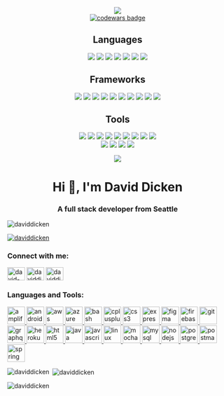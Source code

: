 <p align="center">
  <img src = "https://github-readme-stats.vercel.app/api?username=daviddicken&show_icons=true&theme=onedark"><br>
  <a target="_blank" href="https://www.codewars.com/users/daviddicken"><img src="https://www.codewars.com/users/daviddicken/badges/large" alt="codewars badge" /></a>
  
</p>
<h2 align="center">Languages</h2>
<p align="center">
<!--   <img src = "https://img.shields.io/badge/-Java-5382a1?style=flat&logo=java&logoColor=white">
  <img src = "https://img.shields.io/badge/-Java-5382a1?style=flat&logo=java&logoColor=f89820"> -->
  <img src = "https://img.shields.io/badge/-Java-5382a1?style=flat&logo=java&logoColor=f8a520">
  
  <img src = "https://img.shields.io/badge/-C++-1572B6?style=flat&logo=c%2B%2B&logoColor=white">
 <!-- <img src = "https://img.shields.io/badge/-C++-white?style=flat&logo=c%2B%2B&logoColor=1572B6">
  <img src = "https://img.shields.io/badge/-C++-1572B6?style=flat&logo=c%2B%2B&logoColor=white">
  <img src = "https://img.shields.io/badge/-C++-787878?style=flat&logo=c%2B%2B&logoColor=1572b6">
  <img src = "https://img.shields.io/badge/-C++-787878?style=flat&logo=c%2B%2B&logoColor=white"> -->
  
  <!-- <img src = "https://img.shields.io/badge/-Shell Script-1572B6?style=flat&logo=linux&logoColor=white">
  <img src = "https://img.shields.io/badge/-Shell-1572B6?style=flat&logo=linux&logoColor=333333">  -->
  <img src = "https://img.shields.io/badge/-Shell-ffffff?style=flat&logo=linux&logoColor=333333">
  
  <!-- <img src = "https://img.shields.io/badge/-Visual Basic-0078d7?style=flat&logo=visual%20studio&logoColor=333333"> -->
  <!-- <img src = "https://img.shields.io/badge/-Visual Basic-ffffff?style=flat&logo=visual%20studio&logoColor=0078d7"> -->
  <img src = "https://img.shields.io/badge/-Visual Basic-c7c6c3?style=flat&logo=visual%20studio&logoColor=0078d7">
  
<!--   <img src = "https://img.shields.io/badge/C%23%20-%23239120.svg?style=flat&logo=c%2B%2B&logoColor=ffffff"> -->
<!--  <img src = "https://img.shields.io/badge/-JavaScript-f0db4f?style=flat&logo=javascript&logoColor=323330"> -->
 <img src = "https://img.shields.io/badge/-JavaScript-323330?style=flat&logo=javascript&logoColor=f0db4f"> 

<!--   <img src = "https://img.shields.io/badge/Python%20-%2314354C.svg?style=flat&logo=python&logoColor=ffffff"> -->
  <img src = "https://img.shields.io/badge/-HTML5-E34F26?style=flat&logo=html5&logoColor=white"> 
  <img src = "https://img.shields.io/badge/-CSS3-1572B6?style=flat&logo=css3&logoColor=white">
 
  
  
</p>
<h2 align="center">Frameworks</h2>
<p align="center">
<!--   <img src="https://img.shields.io/badge/.NET Core-net%23239120.svg?style=flat&logo=dot-net&logoColor=00c8ff"> -->
<!--   <img src="https://img.shields.io/badge/-React-000000?style=flat&logo=react&logoColor=00c8ff"> -->
  <img src="https://img.shields.io/badge/jQuery%20-%230769AD.svg?style=flat&logo=jquery&logoColor=00c8ff">
<!--   <img src="https://img.shields.io/badge/Django%20-%23092E20.svg?style=flat&logo=django&logoColor=00c8ff"> -->
  <img src="https://img.shields.io/badge/Bootstrap%20-%23563d7C.svg?style=flat&logo=bootstrap&logoColor=00c8ff">
  
  <!--<img src="https://img.shields.io/badge/Spring-%6db33f7C.svg?style=flat&logo=Spring&logoColor=white">
  <img src="https://img.shields.io/badge/Spring-%ffffff.svg?style=flat&logo=Spring&logoColor=6db33f"> -->
  <img src="https://img.shields.io/badge/Spring-%6db33f.svg?style=flat&logo=Spring&logoColor=white">
  <img src="https://img.shields.io/badge/Spring-%a4c639.svg?style=flat&logo=Spring&logoColor=white">
  
  <img src="https://devicons.github.io/devicon/devicon.git/icons/android/android-original-wordmark.svg?style=flat&logo=aws&logoColor=00c8ff">
  <img src="https://img.shields.io/badge/Amplify-%23563D7C.svg?style=flat&logo=aws&logoColor=00c8ff">
  <img src="https://img.shields.io/badge/Amplify-%23563D7C.svg?style=flat&logo=amazon&logoColor=00c8ff">
  <img src="https://img.shields.io/badge/Amplify-%23563D7C.svg?style=flat&logo=amazon&logoColor=00c8ff">
  <img src="https://img.shields.io/badge/Amplify-%23563D7C.svg?style=flat&logo=amplify&logoColor=00c8ff">
  
  
  
  
  <img src="https://img.shields.io/badge/AndroidSDK-%23563D7C.svg?style=flat&logo=android&logoColor=00c8ff">
  
  
<!--   <img src="https://img.shields.io/badge/Material%20UI%20-%230081CB.svg?style=flat&logo=material-ui&logoColor=00c8ff"> -->
<!--   <img src="https://img.shields.io/badge/Xamarin%20Forms-%233498DB.svg?style=flat&logo=xamarin&logoColor=00c8ff"> -->
</p>
<h2 align="center">Tools</h2>
<p align="center">
  <img src="https://img.shields.io/badge/-Express.js-787878?style=flat">
  <img src="https://img.shields.io/badge/-Node.js-3C873A?style=flat&logo=Node.js&logoColor=white">
  <img src="http://img.shields.io/badge/-Git-F1502F?style=flat&logo=git&logoColor=FFFFFF">
  <img src="http://img.shields.io/badge/-Github-000000?style=flat&logo=github&logoColor=FFFFFF">
  <img src="http://img.shields.io/badge/-VS%20Code-007ACC?style=flat&logo=visual%20studio%20code&logoColor=white">
  <img src="http://img.shields.io/badge/-Visual%20Studio-007ACC?style=flat&logo=visual%20studio&logoColor=white">
  <img src="http://img.shields.io/badge/-IntelliJ-007ACC?style=flat&logo=jetbrains&logoColor=white">
  <img src="http://img.shields.io/badge/-IntelliJ-007ACC?style=flat&logo=https://www.google.com/url?sa=i&url=https%3A%2F%2Fsnapcraft.io%2Fintellij-idea-community&psig=AOvVaw10SmOwcyC1xA0u1fUfUVj0&ust=1607831060629000&source=images&cd=vfe&ved=0CAIQjRxqFwoTCNDCodDDx-0CFQAAAAAdAAAAABAP&logoColor=white">
  
  
  
  <img src="http://img.shields.io/badge/-Heroku-430098?style=flat&logo=heroku&logoColor=white">
  <br>
  <img src="https://img.shields.io/badge/AWS%20-%230072C6.svg?style=flat&logo=amazon&logoColor=00c8ff">
  <img src="https://img.shields.io/badge/SQL-CC2927?style=flat&logo=sql&logoColor=00c8ff">
  <img src="https://img.shields.io/badge/Postgres-%23316192.svg?style=flat&logo=postgresql&logoColor=00c8ff">
  <img src="https://img.shields.io/badge/Android Studio-%23316192.svg?style=flat&logo=android&logoColor=00c8ff">
 
 </p>
 <p align="center">
  <img src="https://github-readme-stats.vercel.app/api/top-langs/?username=daviddicken&layout=compact)](https://github.com/anuraghazra/github-readme-stats&theme=onedark">
 </p>
<!-- <p >
[![Top Langs](https://github-readme-stats.vercel.app/api/top-langs/?username=daviddicken&layout=compact)](https://github.com/anuraghazra/github-readme-stats)
</p> 
[![Top Langs]("https://github-readme-stats.vercel.app/api/top-langs/?username=daviddicken&layout=compact)](https://github.com/anuraghazra/github-readme-stats&theme=onedark") -->
<!--------------------------------------------------------------------------->
<h1 align="center">Hi 👋, I'm David Dicken</h1>
<h3 align="center">A full stack developer from Seattle</h3>

<p align="left"> <img src="https://komarev.com/ghpvc/?username=daviddicken&label=Profile%20views&color=0e75b6&style=flat" alt="daviddicken" /> </p>

<p align="left"> <a href="https://github.com/ryo-ma/github-profile-trophy"><img src="https://github-profile-trophy.vercel.app/?username=daviddicken" alt="daviddicken" /></a> </p>

<h3 align="left">Connect with me:</h3>
<p align="left">
<a href="https://linkedin.com/in/david-dicken" target="blank"><img align="center" src="https://cdn.jsdelivr.net/npm/simple-icons@3.0.1/icons/linkedin.svg" alt="david-dicken" height="30" width="40" /></a>
<a href="https://www.hackerrank.com/daviddicken" target="blank"><img align="center" src="https://cdn.jsdelivr.net/npm/simple-icons@3.0.1/icons/hackerrank.svg" alt="daviddicken" height="30" width="40" /></a>
<a href="https://www.leetcode.com/daviddicken" target="blank"><img align="center" src="https://cdn.jsdelivr.net/npm/simple-icons@3.0.1/icons/leetcode.svg" alt="daviddicken" height="30" width="40" /></a>
</p>

<h3 align="left">Languages and Tools:</h3>
<p align="left"> <a href="https://aws.amazon.com/amplify/" target="_blank"> <img src="https://docs.amplify.aws/assets/logo-dark.svg" alt="amplify" width="40" height="40"/> </a> <a href="https://developer.android.com" target="_blank"> <img src="https://devicons.github.io/devicon/devicon.git/icons/android/android-original-wordmark.svg" alt="android" width="40" height="40"/> </a> <a href="https://aws.amazon.com" target="_blank"> <img src="https://devicons.github.io/devicon/devicon.git/icons/amazonwebservices/amazonwebservices-original-wordmark.svg" alt="aws" width="40" height="40"/> </a> <a href="https://azure.microsoft.com/en-in/" target="_blank"> <img src="https://www.vectorlogo.zone/logos/microsoft_azure/microsoft_azure-icon.svg" alt="azure" width="40" height="40"/> </a> <a href="https://www.gnu.org/software/bash/" target="_blank"> <img src="https://www.vectorlogo.zone/logos/gnu_bash/gnu_bash-icon.svg" alt="bash" width="40" height="40"/> </a> <a href="https://www.w3schools.com/cpp/" target="_blank"> <img src="https://devicons.github.io/devicon/devicon.git/icons/cplusplus/cplusplus-original.svg" alt="cplusplus" width="40" height="40"/> </a> <a href="https://www.w3schools.com/css/" target="_blank"> <img src="https://devicons.github.io/devicon/devicon.git/icons/css3/css3-original-wordmark.svg" alt="css3" width="40" height="40"/> </a> <a href="https://expressjs.com" target="_blank"> <img src="https://devicons.github.io/devicon/devicon.git/icons/express/express-original-wordmark.svg" alt="express" width="40" height="40"/> </a> <a href="https://www.figma.com/" target="_blank"> <img src="https://www.vectorlogo.zone/logos/figma/figma-icon.svg" alt="figma" width="40" height="40"/> </a> <a href="https://firebase.google.com/" target="_blank"> <img src="https://www.vectorlogo.zone/logos/firebase/firebase-icon.svg" alt="firebase" width="40" height="40"/> </a> <a href="https://git-scm.com/" target="_blank"> <img src="https://www.vectorlogo.zone/logos/git-scm/git-scm-icon.svg" alt="git" width="40" height="40"/> </a> <a href="https://graphql.org" target="_blank"> <img src="https://www.vectorlogo.zone/logos/graphql/graphql-icon.svg" alt="graphql" width="40" height="40"/> </a> <a href="https://heroku.com" target="_blank"> <img src="https://www.vectorlogo.zone/logos/heroku/heroku-icon.svg" alt="heroku" width="40" height="40"/> </a> <a href="https://www.w3.org/html/" target="_blank"> <img src="https://devicons.github.io/devicon/devicon.git/icons/html5/html5-original-wordmark.svg" alt="html5" width="40" height="40"/> </a> <a href="https://www.java.com" target="_blank"> <img src="https://devicons.github.io/devicon/devicon.git/icons/java/java-original-wordmark.svg" alt="java" width="40" height="40"/> </a> <a href="https://developer.mozilla.org/en-US/docs/Web/JavaScript" target="_blank"> <img src="https://devicons.github.io/devicon/devicon.git/icons/javascript/javascript-original.svg" alt="javascript" width="40" height="40"/> </a> <a href="https://www.linux.org/" target="_blank"> <img src="https://devicons.github.io/devicon/devicon.git/icons/linux/linux-original.svg" alt="linux" width="40" height="40"/> </a> <a href="https://mochajs.org" target="_blank"> <img src="https://www.vectorlogo.zone/logos/mochajs/mochajs-icon.svg" alt="mocha" width="40" height="40"/> </a> <a href="https://www.mysql.com/" target="_blank"> <img src="https://devicons.github.io/devicon/devicon.git/icons/mysql/mysql-original-wordmark.svg" alt="mysql" width="40" height="40"/> </a> <a href="https://nodejs.org" target="_blank"> <img src="https://devicons.github.io/devicon/devicon.git/icons/nodejs/nodejs-original-wordmark.svg" alt="nodejs" width="40" height="40"/> </a> <a href="https://www.postgresql.org" target="_blank"> <img src="https://devicons.github.io/devicon/devicon.git/icons/postgresql/postgresql-original-wordmark.svg" alt="postgresql" width="40" height="40"/> </a> <a href="https://postman.com" target="_blank"> <img src="https://www.vectorlogo.zone/logos/getpostman/getpostman-icon.svg" alt="postman" width="40" height="40"/> </a> <a href="https://spring.io/" target="_blank"> <img src="https://www.vectorlogo.zone/logos/springio/springio-icon.svg" alt="spring" width="40" height="40"/> </a> </p>

<p><img align="left" src="https://github-readme-stats.vercel.app/api/top-langs?username=daviddicken&show_icons=true&locale=en&layout=compact" alt="daviddicken" /></p>

<p>&nbsp;<img align="center" src="https://github-readme-stats.vercel.app/api?username=daviddicken&show_icons=true&locale=en" alt="daviddicken" /></p>

<p><img align="center" src="https://github-readme-streak-stats.herokuapp.com/?user=daviddicken&" alt="daviddicken" /></p>

